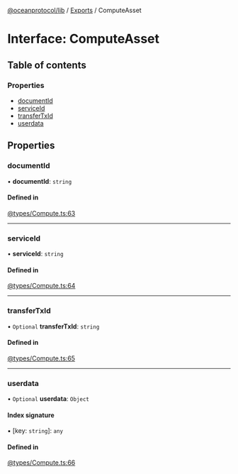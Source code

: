 [@oceanprotocol/lib](../README.md) / [Exports](../modules.md) / ComputeAsset

# Interface: ComputeAsset

## Table of contents

### Properties

- [documentId](ComputeAsset.md#documentid)
- [serviceId](ComputeAsset.md#serviceid)
- [transferTxId](ComputeAsset.md#transfertxid)
- [userdata](ComputeAsset.md#userdata)

## Properties

### documentId

• **documentId**: `string`

#### Defined in

[@types/Compute.ts:63](https://github.com/oceanprotocol/ocean.js/blob/4f5a8cee/src/@types/Compute.ts#L63)

___

### serviceId

• **serviceId**: `string`

#### Defined in

[@types/Compute.ts:64](https://github.com/oceanprotocol/ocean.js/blob/4f5a8cee/src/@types/Compute.ts#L64)

___

### transferTxId

• `Optional` **transferTxId**: `string`

#### Defined in

[@types/Compute.ts:65](https://github.com/oceanprotocol/ocean.js/blob/4f5a8cee/src/@types/Compute.ts#L65)

___

### userdata

• `Optional` **userdata**: `Object`

#### Index signature

▪ [key: `string`]: `any`

#### Defined in

[@types/Compute.ts:66](https://github.com/oceanprotocol/ocean.js/blob/4f5a8cee/src/@types/Compute.ts#L66)
